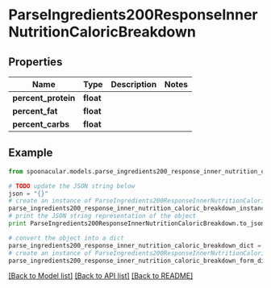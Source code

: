 # ParseIngredients200ResponseInnerNutritionCaloricBreakdown


## Properties

Name | Type | Description | Notes
------------ | ------------- | ------------- | -------------
**percent_protein** | **float** |  | 
**percent_fat** | **float** |  | 
**percent_carbs** | **float** |  | 

## Example

```python
from spoonacular.models.parse_ingredients200_response_inner_nutrition_caloric_breakdown import ParseIngredients200ResponseInnerNutritionCaloricBreakdown

# TODO update the JSON string below
json = "{}"
# create an instance of ParseIngredients200ResponseInnerNutritionCaloricBreakdown from a JSON string
parse_ingredients200_response_inner_nutrition_caloric_breakdown_instance = ParseIngredients200ResponseInnerNutritionCaloricBreakdown.from_json(json)
# print the JSON string representation of the object
print ParseIngredients200ResponseInnerNutritionCaloricBreakdown.to_json()

# convert the object into a dict
parse_ingredients200_response_inner_nutrition_caloric_breakdown_dict = parse_ingredients200_response_inner_nutrition_caloric_breakdown_instance.to_dict()
# create an instance of ParseIngredients200ResponseInnerNutritionCaloricBreakdown from a dict
parse_ingredients200_response_inner_nutrition_caloric_breakdown_form_dict = parse_ingredients200_response_inner_nutrition_caloric_breakdown.from_dict(parse_ingredients200_response_inner_nutrition_caloric_breakdown_dict)
```
[[Back to Model list]](../README.md#documentation-for-models) [[Back to API list]](../README.md#documentation-for-api-endpoints) [[Back to README]](../README.md)


